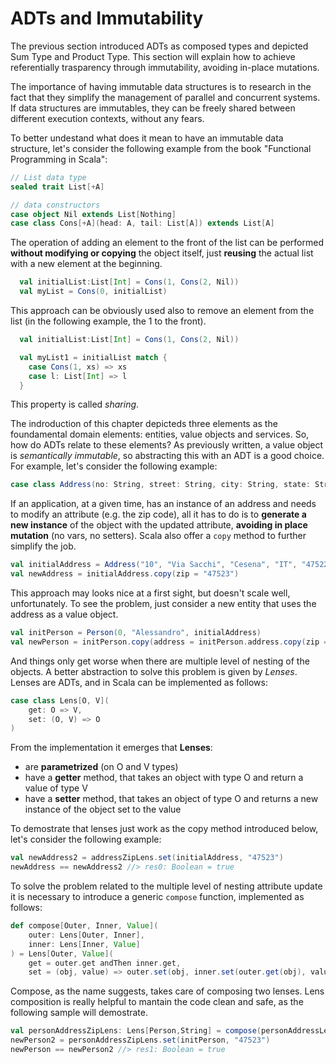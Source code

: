 # ADTs and Immutability

The previous section introduced ADTs as composed types and depicted Sum Type and Product Type. This section will explain how to achieve referentially trasparency through immutability, avoiding in-place mutations.

The importance of having immutable data structures is to research in the fact that they simplify the management of parallel and concurrent systems. If data structures are immutables, they can be freely shared between different execution contexts, without any fears.

To better undestand what does it mean to have an immutable data structure, let's consider the following example from the book "Functional Programming in Scala":

```scala
// List data type
sealed trait List[+A]

// data constructors
case object Nil extends List[Nothing]
case class Cons[+A](head: A, tail: List[A]) extends List[A]
```
The operation of adding an element to the front of the list can be performed **without modifying or copying** the object itself, just **reusing** the actual list with a new element at the beginning.

```scala
  val initialList:List[Int] = Cons(1, Cons(2, Nil))
  val myList = Cons(0, initialList)
```

This approach can be obviously used also to remove an element from the list (in the following example, the 1 to the front).

```scala
  val initialList:List[Int] = Cons(1, Cons(2, Nil))

  val myList1 = initialList match {
    case Cons(1, xs) => xs
    case l: List[Int] => l
  }
```

This property is called *sharing*.

The indroduction of this chapter depicteds three elements as the foundamental domain elements: entities, value objects and services. So, how do ADTs relate to these elements?
As previously written, a value object is *semantically immutable*, so abstracting this with an ADT is a good choice. For example, let's consider the following example:

```scala
case class Address(no: String, street: String, city: String, state: String, zip: String)
```

If an application, at a given time, has an instance of an address and needs to modify an attribute (e.g. the zip code), all it has to do is to **generate a new instance** of the object with the updated attribute, **avoiding in place mutation** (no vars, no setters). Scala also offer a `copy` method to further simplify the job.

```scala
val initialAddress = Address("10", "Via Sacchi", "Cesena", "IT", "47522")
val newAddress = initialAddress.copy(zip = "47523")
```

This approach may looks nice at a first sight, but doesn't scale well, unfortunately. To see the problem, just consider a new entity that uses the address as a value object.

```scala
val initPerson = Person(0, "Alessandro", initialAddress)
val newPerson = initPerson.copy(address = initPerson.address.copy(zip = "47523"))
```

And things only get worse when there are multiple level of nesting of the objects. A better abstraction to solve this problem is given by *Lenses*. Lenses are ADTs, and in Scala can be implemented as follows:

```scala
case class Lens[O, V](
    get: O => V,
    set: (O, V) => O
)
```

From the implementation it emerges that **Lenses**:
- are **parametrized** (on O and V types)
- have a **getter** method, that takes an object with type O and return a value of type V
- have a **setter** method, that takes an object of type O and returns a new instance of the object set to the value

To demostrate that lenses just work as the copy method introduced below, let's consider the following example:

```scala
val newAddress2 = addressZipLens.set(initialAddress, "47523")
newAddress == newAddress2 //> res0: Boolean = true

```

To solve the problem related to the multiple level of nesting attribute update it is necessary to introduce a generic `compose` function, implemented as follows:

```scala
def compose[Outer, Inner, Value](
    outer: Lens[Outer, Inner],
    inner: Lens[Inner, Value]
) = Lens[Outer, Value](
    get = outer.get andThen inner.get,
    set = (obj, value) => outer.set(obj, inner.set(outer.get(obj), value)))
```

Compose, as the name suggests, takes care of composing two lenses. Lens composition is really helpful to mantain the code clean and safe, as the following sample will demostrate.

```scala
val personAddressZipLens: Lens[Person,String] = compose(personAddressLens, addressZipLens)
newPerson2 = personAddressZipLens.set(initPerson, "47523")
newPerson == newPerson2 //> res1: Boolean = true
```
